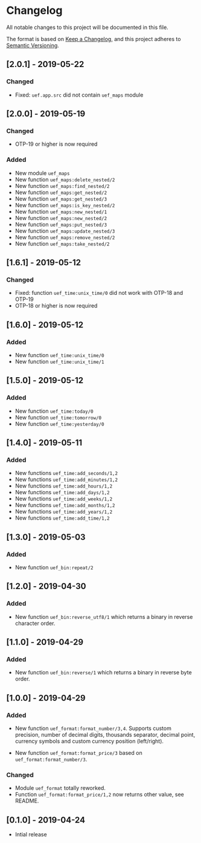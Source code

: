 # Changelog

All notable changes to this project will be documented in this file.

The format is based on [Keep a Changelog](https://keepachangelog.com/en/1.0.0/),
and this project adheres to [Semantic Versioning](https://semver.org/spec/v2.0.0.html).

## [2.0.1] - 2019-05-22

### Changed

- Fixed: `uef.app.src` did not contain `uef_maps` module

## [2.0.0] - 2019-05-19

### Changed

- OTP-19 or higher is now required

### Added

- New module `uef_maps`
- New function `uef_maps:delete_nested/2`
- New function `uef_maps:find_nested/2`
- New function `uef_maps:get_nested/2`
- New function `uef_maps:get_nested/3`
- New function `uef_maps:is_key_nested/2`
- New function `uef_maps:new_nested/1`
- New function `uef_maps:new_nested/2`
- New function `uef_maps:put_nested/3`
- New function `uef_maps:update_nested/3`
- New function `uef_maps:remove_nested/2`
- New function `uef_maps:take_nested/2`

## [1.6.1] - 2019-05-12

### Changed

- Fixed: function `uef_time:unix_time/0` did not work with OTP-18 and OTP-19
- OTP-18 or higher is now required

## [1.6.0] - 2019-05-12

### Added

- New function `uef_time:unix_time/0`
- New function `uef_time:unix_time/1`

## [1.5.0] - 2019-05-12

### Added

- New function `uef_time:today/0`
- New function `uef_time:tomorrow/0`
- New function `uef_time:yesterday/0`

## [1.4.0] - 2019-05-11

### Added

- New functions `uef_time:add_seconds/1,2`
- New functions `uef_time:add_minutes/1,2`
- New functions `uef_time:add_hours/1,2`
- New functions `uef_time:add_days/1,2`
- New functions `uef_time:add_weeks/1,2`
- New functions `uef_time:add_months/1,2`
- New functions `uef_time:add_years/1,2`
- New functions `uef_time:add_time/1,2`

## [1.3.0] - 2019-05-03

### Added

- New function `uef_bin:repeat/2`

## [1.2.0] - 2019-04-30

### Added

- New function `uef_bin:reverse_utf8/1` which returns a binary in reverse character order.

## [1.1.0] - 2019-04-29

### Added

- New function `uef_bin:reverse/1` which returns a binary in reverse byte order.

## [1.0.0] - 2019-04-29

### Added

- New function `uef_format:format_number/3,4`. Supports custom precision, number of decimal digits, thousands separator, decimal point, currency symbols and custom currency position (left/right).

- New function `uef_format:format_price/3` based on `uef_format:format_number/3`.

### Changed

- Module `uef_format` totally reworked.
- Function `uef_format:format_price/1,2` now returns other value, see README.

## [0.1.0] - 2019-04-24

- Intial release
